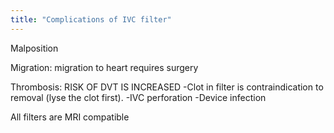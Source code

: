 ```yaml
---
title: "Complications of IVC filter"
---
```

Malposition

Migration: migration to heart requires surgery

Thrombosis: RISK OF DVT IS INCREASED
-Clot in filter is contraindication to removal (lyse the clot first).
-IVC perforation
-Device infection

All filters are MRI compatible

